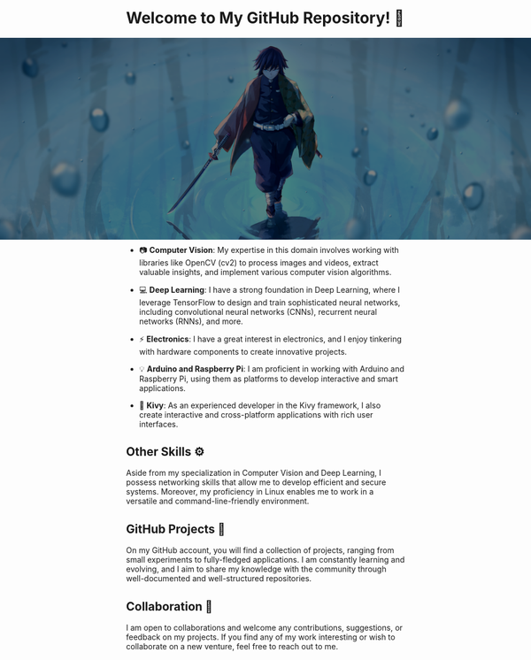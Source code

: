 # Welcome to My GitHub Repository! 👋
<p align="center">
  <img class="centered-image" src="background.png" alt="Image Description">
</p>
<style>
  .centered-image {
    position: absolute;
    left: 50%;
    transform: translateX(-50%);
    filter: brightness(50%);
  }
</style>




## Introduction 📝

Hello there! I am a passionate 🐍Python developer with a keen interest in the fields of Computer Vision and Deep Learning. This README.md serves as an introduction to my GitHub account, where I share my projects, contributions, and learnings in various areas of technology. 💻

## About Me 🙋‍♂️

I am deeply fascinated by the power of technology and its potential to transform the world around us. My primary focus lies in Computer Vision, where I explore the exciting world of image processing, object detection, and image recognition. Additionally, I am enthusiastic about Deep Learning and its applications, using frameworks like TensorFlow to build and train intelligent models.

## Areas of Expertise 💪

- 📷 **Computer Vision**: My expertise in this domain involves working with libraries like OpenCV (cv2) to process images and videos, extract valuable insights, and implement various computer vision algorithms.

- :computer: **Deep Learning**: I have a strong foundation in Deep Learning, where I leverage TensorFlow to design and train sophisticated neural networks, including convolutional neural networks (CNNs), recurrent neural networks (RNNs), and more.

- ⚡ **Electronics**: I have a great interest in electronics, and I enjoy tinkering with hardware components to create innovative projects.

- 💡 **Arduino and Raspberry Pi**: I am proficient in working with Arduino and Raspberry Pi, using them as platforms to develop interactive and smart applications.

- 🥝 **Kivy**: As an experienced developer in the Kivy framework, I also create interactive and cross-platform applications with rich user interfaces.

## Other Skills ⚙️

Aside from my specialization in Computer Vision and Deep Learning, I possess networking skills that allow me to develop efficient and secure systems. Moreover, my proficiency in Linux enables me to work in a versatile and command-line-friendly environment.

## GitHub Projects 🚀

On my GitHub account, you will find a collection of projects, ranging from small experiments to fully-fledged applications. I am constantly learning and evolving, and I aim to share my knowledge with the community through well-documented and well-structured repositories.

## Collaboration 👥

I am open to collaborations and welcome any contributions, suggestions, or feedback on my projects. If you find any of my work interesting or wish to collaborate on a new venture, feel free to reach out to me.
